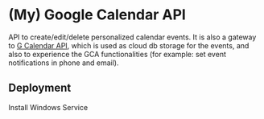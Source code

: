 # (My) Google Calendar API 

API to create/edit/delete personalized calendar events.
It is also a gateway to [G Calendar API](https://developers.google.com/calendar), which is used as cloud db storage for the events, and also to experience the GCA functionalities (for example: set event notifications in phone and email).

## Deployment

Install Windows Service
